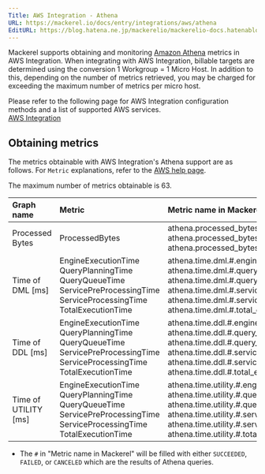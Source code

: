 ```yaml
---
Title: AWS Integration - Athena
URL: https://mackerel.io/docs/entry/integrations/aws/athena
EditURL: https://blog.hatena.ne.jp/mackerelio/mackerelio-docs.hatenablog.mackerel.io/atom/entry/6802340630909633981
---
```


Mackerel supports obtaining and monitoring <a href="https://aws.amazon.com/athena/" target="_blank">Amazon Athena</a> metrics in AWS Integration. When integrating with AWS Integration, billable targets are determined using the conversion 1 Workgroup = 1 Micro Host. In addition to this, depending on the number of metrics retrieved, you may be charged for exceeding the maximum number of metrics per micro host.

Please refer to the following page for AWS Integration configuration methods and a list of supported AWS services.<br>
<a href="https://mackerel.io/docs/entry/integrations/aws">AWS Integration</a>

## Obtaining metrics

The metrics obtainable with AWS Integration's Athena support are as follows. For `Metric` explanations, refer to the <a href="https://docs.aws.amazon.com/athena/latest/ug/query-metrics-viewing.html" target="_blank">AWS help page</a>.

The maximum number of metrics obtainable is 63.

|Graph name|Metric|Metric name in Mackerel|Unit|Statistics|
|:--|:--|:--|:--|:--|
|Processed Bytes|ProcessedBytes|athena.processed_bytes.#.average<br>athena.processed_bytes.#.max<br>athena.processed_bytes.#.min|bytes|Average<br>Maximum<br>Minimum|
|Time of DML [ms]|EngineExecutionTime<br>QueryPlanningTime<br>QueryQueueTime<br>ServicePreProcessingTime<br>ServiceProcessingTime<br>TotalExecutionTime|athena.time.dml.#.engine_execution<br>athena.time.dml.#.query_planning<br>athena.time.dml.#.query_queue<br>athena.time.dml.#.service_pre_processing<br>athena.time.dml.#.service_processing<br>athena.time.dml.#.total_execution|float|Average|
|Time of DDL [ms]|EngineExecutionTime<br>QueryPlanningTime<br>QueryQueueTime<br>ServicePreProcessingTime<br>ServiceProcessingTime<br>TotalExecutionTime|athena.time.ddl.#.engine_execution<br>athena.time.ddl.#.query_planning<br>athena.time.ddl.#.query_queue<br>athena.time.ddl.#.service_pre_processing<br>athena.time.ddl.#.service_processing<br>athena.time.ddl.#.total_execution|float|Average|
|Time of UTILITY [ms]|EngineExecutionTime<br>QueryPlanningTime<br>QueryQueueTime<br>ServicePreProcessingTime<br>ServiceProcessingTime<br>TotalExecutionTime|athena.time.utility.#.engine_execution<br>athena.time.utility.#.query_planning<br>athena.time.utility.#.query_queue<br>athena.time.utility.#.service_pre_processing<br>athena.time.utility.#.service_processing<br>athena.time.utility.#.total_execution|float|Average|

- The `#` in "Metric name in Mackerel" will be filled with either `SUCCEEDED`, `FAILED`, or `CANCELED` which are the results of Athena queries.
